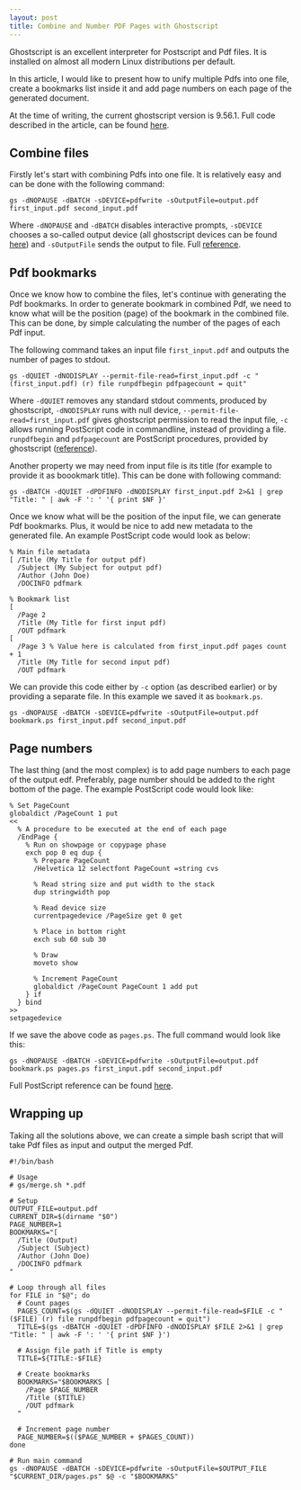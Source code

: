 ```yaml
---
layout: post
title: Combine and Number PDF Pages with Ghostscript
---
```


Ghostscript is an excellent interpreter for Postscript and Pdf files. It is installed on almost all modern Linux distributions per default.


In this article, I would like to present how to unify multiple Pdfs into one file, create a bookmarks list inside it and add page numbers on each page of the generated document.

<!--more-->

<p class="message">
At the time of writing, the current ghostscript version is 9.56.1. Full code described in the article, can be found <a href="https://github.com/zpieslak/scripts/tree/main/gs">here</a>.
</p>

## Combine files

Firstly let's start with combining Pdfs into one file. It is relatively easy and can be done with the following command:

    gs -dNOPAUSE -dBATCH -sDEVICE=pdfwrite -sOutputFile=output.pdf first_input.pdf second_input.pdf

Where `-dNOPAUSE` and `-dBATCH` disables interactive prompts, `-sDEVICE` chooses a so-called output device (all ghostscript devices can be found [here](https://www.ghostscript.com/doc/current/Use.htm#Output_device)) and `-sOutputFile` sends the output to file. Full [reference](https://www.ghostscript.com/doc/current/Use.htm).

## Pdf bookmarks

Once we know how to combine the files, let's continue with generating the Pdf bookmarks. In order to generate bookmark in combined Pdf, we need to know what will be the position (page) of the bookmark in the combined file. This can be done, by simple calculating the number of the pages of each Pdf input.

The following command takes an input file `first_input.pdf` and outputs the number of pages to stdout.

    gs -dQUIET -dNODISPLAY --permit-file-read=first_input.pdf -c "(first_input.pdf) (r) file runpdfbegin pdfpagecount = quit"

Where `-dQUIET` removes any standard stdout comments, produced by ghostscript, `-dNODISPLAY` runs with null device, `--permit-file-read=first_input.pdf` gives ghostscript permission to read the input file, `-c` allows running PostScript code in commandline, instead of providing a file. `runpdfbegin` and `pdfpagecount` are PostScript procedures, provided by ghostscript ([reference](https://github.com/ArtifexSoftware/ghostpdl/blob/1149c5ab914c7695caa8951bb8213f4241c51104/Resource/Init/pdf_main.ps)).

Another property we may need from input file is its title (for example to provide it as boookmark title). This can be done with following command:

    gs -dBATCH -dQUIET -dPDFINFO -dNODISPLAY first_input.pdf 2>&1 | grep "Title: " | awk -F ': ' '{ print $NF }'

Once we know what will be the position of the input file, we can generate Pdf bookmarks. Plus, it would be nice to add new metadata to the generated file. An example PostScript code would look as below:

    % Main file metadata
    [ /Title (My Title for output pdf)
      /Subject (My Subject for output pdf)
      /Author (John Doe)
      /DOCINFO pdfmark

    % Bookmark list
    [
      /Page 2
      /Title (My Title for first input pdf)
      /OUT pdfmark
    [
      /Page 3 % Value here is calculated from first_input.pdf pages count + 1
      /Title (My Title for second input pdf)
      /OUT pdfmark

We can provide this code either by `-c` option (as described earlier) or by providing a separate file. In this example we saved it as `bookmark.ps`.

    gs -dNOPAUSE -dBATCH -sDEVICE=pdfwrite -sOutputFile=output.pdf bookmark.ps first_input.pdf second_input.pdf

## Page numbers

The last thing (and the most complex) is to add page numbers to each page of the output edf. Preferably, page number should be added to the right bottom of the page. The example PostScript code would look like:

    % Set PageCount
    globaldict /PageCount 1 put
    <<
      % A procedure to be executed at the end of each page
      /EndPage {
        % Run on showpage or copypage phase
        exch pop 0 eq dup {
          % Prepare PageCount
          /Helvetica 12 selectfont PageCount =string cvs

          % Read string size and put width to the stack
          dup stringwidth pop

          % Read device size
          currentpagedevice /PageSize get 0 get

          % Place in bottom right
          exch sub 60 sub 30

          % Draw
          moveto show

          % Increment PageCount
          globaldict /PageCount PageCount 1 add put
        } if
      } bind
    >>
    setpagedevice

If we save the above code as `pages.ps`. The full command would look like this:

    gs -dNOPAUSE -dBATCH -sDEVICE=pdfwrite -sOutputFile=output.pdf bookmark.ps pages.ps first_input.pdf second_input.pdf

Full PostScript reference can be found [here](https://www.adobe.com/jp/print/postscript/pdfs/PLRM.pdf).

## Wrapping up

Taking all the solutions above, we can create a simple bash script that will take Pdf files as input and output the merged Pdf.

    #!/bin/bash

    # Usage
    # gs/merge.sh *.pdf

    # Setup
    OUTPUT_FILE=output.pdf
    CURRENT_DIR=$(dirname "$0")
    PAGE_NUMBER=1
    BOOKMARKS="[
      /Title (Output)
      /Subject (Subject)
      /Author (John Doe)
      /DOCINFO pdfmark
    "

    # Loop through all files
    for FILE in "$@"; do
      # Count pages
      PAGES_COUNT=$(gs -dQUIET -dNODISPLAY --permit-file-read=$FILE -c "($FILE) (r) file runpdfbegin pdfpagecount = quit")
      TITLE=$(gs -dBATCH -dQUIET -dPDFINFO -dNODISPLAY $FILE 2>&1 | grep "Title: " | awk -F ': ' '{ print $NF }')

      # Assign file path if Title is empty
      TITLE=${TITLE:-$FILE}

      # Create bookmarks
      BOOKMARKS="$BOOKMARKS [
        /Page $PAGE_NUMBER
        /Title ($TITLE)
        /OUT pdfmark
      "

      # Increment page number
      PAGE_NUMBER=$(($PAGE_NUMBER + $PAGES_COUNT))
    done

    # Run main command
    gs -dNOPAUSE -dBATCH -sDEVICE=pdfwrite -sOutputFile=$OUTPUT_FILE "$CURRENT_DIR/pages.ps" $@ -c "$BOOKMARKS"
